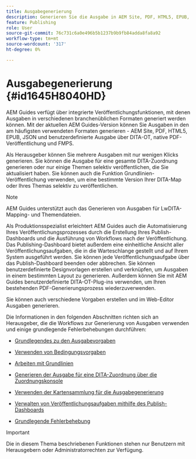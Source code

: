 ```yaml
---
title: Ausgabegenerierung
description: Generieren Sie die Ausgabe in AEM Site, PDF, HTML5, EPUB, benutzerdefiniertem und JSON über DITA-OT-Plug-ins, natives PDF-Publishing und FMPS in AEM Guides.
feature: Publishing
role: User
source-git-commit: 76c731c6a0e496b5b1237b9b9fb84adda8fa8a92
workflow-type: tm+mt
source-wordcount: '317'
ht-degree: 0%

---
```


# Ausgabegenerierung {#id1645H8040HD}

AEM Guides verfügt über integrierte Veröffentlichungsfunktionen, mit denen Ausgaben in verschiedenen branchenüblichen Formaten generiert werden können. Mit der aktuellen AEM Guides-Version können Sie Ausgaben in den am häufigsten verwendeten Formaten generieren - AEM Site, PDF, HTML5, EPUB, JSON und benutzerdefinierte Ausgabe über DITA-OT, native PDF-Veröffentlichung und FMPS.

Als Herausgeber können Sie mehrere Ausgaben mit nur wenigen Klicks generieren. Sie können die Ausgabe für eine gesamte DITA-Zuordnung generieren oder nur einige Themen selektiv veröffentlichen, die Sie aktualisiert haben. Sie können auch die Funktion Grundlinien-Veröffentlichung verwenden, um eine bestimmte Version Ihrer DITA-Map oder Ihres Themas selektiv zu veröffentlichen.

>[!NOTE]
>
> AEM Guides unterstützt auch das Generieren von Ausgaben für LwDITA-Mapping- und Themendateien.

Als Produktionsspezialist erleichtert AEM Guides auch die Automatisierung Ihres Veröffentlichungsprozesses durch die Erstellung Ihres Publish-Dashboards und die Ausführung von Workflows nach der Veröffentlichung. Das Publishing-Dashboard bietet außerdem eine einheitliche Ansicht aller Veröffentlichungsaufgaben, die in die Warteschlange gestellt und auf Ihrem System ausgeführt werden. Sie können jede Veröffentlichungsaufgabe über das Publish-Dashboard beenden oder abbrechen. Sie können benutzerdefinierte Designvorlagen erstellen und verknüpfen, um Ausgaben in einem bestimmten Layout zu generieren. Außerdem können Sie mit AEM Guides benutzerdefinierte DITA-OT-Plug-ins verwenden, um Ihren bestehenden PDF-Generierungsprozess wiederzuverwenden.

Sie können auch verschiedene Vorgaben erstellen und im Web-Editor Ausgaben generieren.

Die Informationen in den folgenden Abschnitten richten sich an Herausgeber, die die Workflows zur Generierung von Ausgaben verwenden und einige grundlegende Fehlerbehebungen durchführen:

- [Grundlegendes zu den Ausgabevorgaben](generate-output-understand-presets.md#)

- [Verwenden von Bedingungsvorgaben](generate-output-use-condition-presets.md#)

- [Arbeiten mit Grundlinien](generate-output-use-baseline-for-publishing.md#)

- [Generieren der Ausgabe für eine DITA-Zuordnung über die Zuordnungskonsole](generate-output-for-a-dita-map.md#)

- [Verwenden der Kartensammlung für die Ausgabegenerierung](generate-output-use-map-collection-output-generation.md#)

- [Verwalten von Veröffentlichungsaufgaben mithilfe des Publish-Dashboards](generate-output-publish-dashboard.md#)

- [Grundlegende Fehlerbehebung](generate-output-basic-troubleshooting.md#)


>[!IMPORTANT]
>
> Die in diesem Thema beschriebenen Funktionen stehen nur Benutzern mit Herausgebern oder Administratorrechten zur Verfügung.
